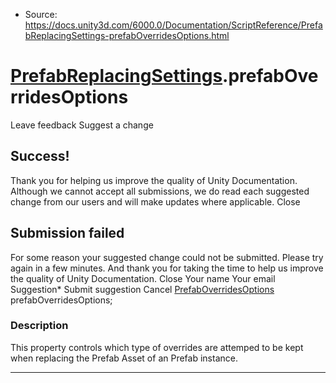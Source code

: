 * Source: https://docs.unity3d.com/6000.0/Documentation/ScriptReference/PrefabReplacingSettings-prefabOverridesOptions.html

#  [PrefabReplacingSettings](https://docs.unity3d.com/6000.0/Documentation/ScriptReference/PrefabReplacingSettings.html).prefabOverridesOptions
Leave feedback
Suggest a change
## Success!
Thank you for helping us improve the quality of Unity Documentation. Although we cannot accept all submissions, we do read each suggested change from our users and will make updates where applicable.
Close
## Submission failed
For some reason your suggested change could not be submitted. Please <a>try again</a> in a few minutes. And thank you for taking the time to help us improve the quality of Unity Documentation.
Close
Your name Your email Suggestion* Submit suggestion
Cancel
[PrefabOverridesOptions](https://docs.unity3d.com/6000.0/Documentation/ScriptReference/PrefabOverridesOptions.html) prefabOverridesOptions; 
### Description
This property controls which type of overrides are attemped to be kept when replacing the Prefab Asset of an Prefab instance.
* * *
